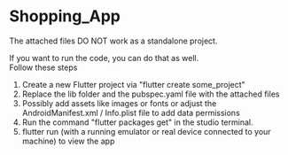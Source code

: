 # Shopping_App
The attached files DO NOT work as a standalone project.	

If you want to run the code, you can do that as well.	
Follow these steps	
1) Create a new Flutter project via "flutter create some_project"	
2) Replace the lib folder and the pubspec.yaml file with the attached files	
3) Possibly add assets like images or fonts or adjust the AndroidManifest.xml / Info.plist file to add data permissions	
4) Run the command "flutter packages get" in the studio terminal.	
5) flutter run (with a running emulator or real device connected to your machine) to view the app
